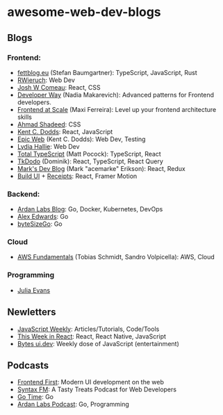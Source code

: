 # awesome-web-dev-blogs

## Blogs

### Frontend:

- [fettblog.eu](https://fettblog.eu/) (Stefan Baumgartner): TypeScript, JavaScript, Rust
- [RWieruch](https://www.robinwieruch.de/blog/): Web Dev
- [Josh W Comeau](https://www.joshwcomeau.com/): React, CSS
- [Developer Way](https://www.developerway.com/) (Nadia Makarevich): Advanced patterns for Frontend developers.
- [Frontend at Scale](https://frontendatscale.com/#archive) (Maxi Ferreira): Level up
your frontend architecture skills
- [Ahmad Shadeed](https://ishadeed.com/): CSS
- [Kent C. Dodds](https://kentcdodds.com/blog): React, JavaScript
- [Epic Web](https://www.epicweb.dev/articles) (Kent C. Dodds): Web Dev, Testing
- [Lydia Hallie](https://www.lydiahallie.io/): Web Dev
- [Total TypeScript](https://www.totaltypescript.com/articles) (Matt Pocock): TypeScript, React
- [TkDodo](https://tkdodo.eu/blog/) (Dominik): React, TypeScript, React Query
- [Mark's Dev Blog](https://blog.isquaredsoftware.com/) (Mark "acemarke" Erikson): React, Redux
- [Build UI](https://buildui.com/posts) + [Receipts](https://buildui.com/recipes): React, Framer Motion

### Backend:

- [Ardan Labs Blog](https://www.ardanlabs.com/blog/): Go, Docker, Kubernetes, DevOps
- [Alex Edwards](https://www.alexedwards.net/blog): Go
- [byteSizeGo](https://www.bytesizego.com/): Go

### Cloud

- [AWS Fundamentals](https://blog.awsfundamentals.com/) (Tobias Schmidt, Sandro Volpicella): AWS, Cloud

### Programming

- [Julia Evans](https://jvns.ca/)

## Newletters

- [JavaScript Weekly](https://javascriptweekly.com/latest): Articles/Tutorials, Code/Tools
- [This Week in React](https://thisweekinreact.com/newsletter): React, React Native, JavaScript
- [Bytes ui.dev](https://bytes.dev/archives): Weekly dose of JavaScript (entertainment)

## Podcasts

- [Frontend First](https://www.frontendfirst.fm/): Modern UI development on the web
- [Syntax FM](https://syntax.fm/): A Tasty Treats Podcast for Web Developers
- [Go Time](https://changelog.com/gotime): Go
- [Ardan Labs Podcast](https://ardanlabs.buzzsprout.com/): Go, Programming 